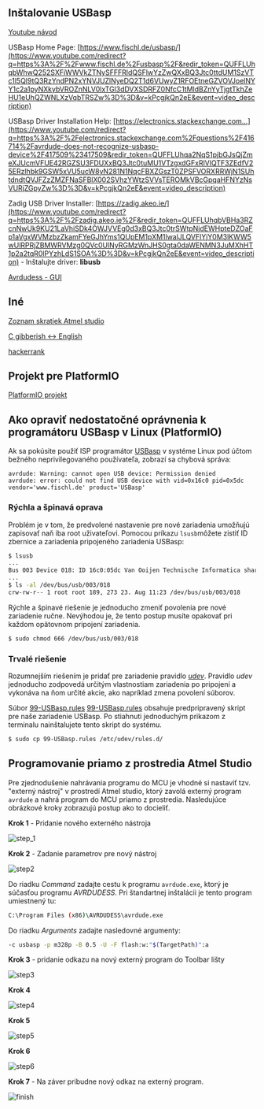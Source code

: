 ## Inštalovanie USBasp

[Youtube návod](https://www.youtube.com/watch?v=kPcgjkQn2eE)

USBasp Home Page: [https://www.fischl.de/usbasp/](https://www.youtube.com/redirect?q=https%3A%2F%2Fwww.fischl.de%2Fusbasp%2F&redir_token=QUFFLUhqbWhwQ252SXFiWWVkZTNySFFFRldQSFlwYzZwQXxBQ3Jtc0ttdUM1SzVTc1l5Ql9tQ3RzYndPN2xYNVJUZlNyeDQ2T1d6VUwyZ1RFOEtneGZVOVJoelNYY1c2a1pyNXkybVROZnNLV0lxTGl3dDVXSDRFZ0NfcC1tMldBZnYyTjgtTkhZeHU1eUhQZWNLXzVqbTRSZw%3D%3D&v=kPcgjkQn2eE&event=video_description)  

USBasp Driver Installation Help: [https://electronics.stackexchange.com...](https://www.youtube.com/redirect?q=https%3A%2F%2Felectronics.stackexchange.com%2Fquestions%2F416714%2Favrdude-does-not-recognize-usbasp-device%2F417509%23417509&redir_token=QUFFLUhqa2NqS1pjbGJsQjZmeXJUcmVFUE42RGZSU3FDUXxBQ3Jtc0tuMU1VTzgxdGFxRlVlQTF3ZEdfV25ERzlhbk9GSW5xVU5ucW8yN281N1NqcFBXZGszT0ZPSFVORXRRWjN1SUhtdndtQVJFZzZMZFNaSFBlX002SVhzYWtzSVVsTEROMkVBcGpqaHFNYzNsVURjZGpyZw%3D%3D&v=kPcgjkQn2eE&event=video_description)  

Zadig USB Driver Installer: [https://zadig.akeo.ie/](https://www.youtube.com/redirect?q=https%3A%2F%2Fzadig.akeo.ie%2F&redir_token=QUFFLUhqbVBHa3RZcnNwUk9KU21LaVhiSDk4OWJVVEg0d3xBQ3Jtc0trSWtpNjdEWHpteDZOaFp1aVgxWVMzbzZkamFYeGJhYms1QUpEM1pXM1lwalJLQVFlYjY0M3lKWW5wUlRPRjZBMWRVMzg0QVc0UlNyRGMzWnJHS0gta0daWENMN3JuMXhHT1p2a2tqR0lPYzhLdS1SOA%3D%3D&v=kPcgjkQn2eE&event=video_description)  - Inštalujte driver: **libusb**

[Avrdudess -  GUI](https://blog.zakkemble.net/avrdudess-a-gui-for-avrdude/)

## Iné

[Zoznam skratiek Atmel studio](http://visualstudioshortcuts.com/2015/)

[C gibberish ↔ English](https://cdecl.org/)

[hackerrank](https://www.hackerrank.com/)



## Projekt pre PlatformIO

[PlatformIO projekt](https://github.com/friktk/AvrLinux)

## Ako opraviť nedostatočné oprávnenia k programátoru USBasp v Linux (PlatformIO)

Ak sa pokúsite použiť ISP programátor [USBasp](http://www.fischl.de/usbasp/) v systéme Linux pod účtom bežného neprivilegovaného používateľa, zobrazí sa chybová správa:

```none
avrdude: Warning: cannot open USB device: Permission denied
avrdude: error: could not find USB device with vid=0x16c0 pid=0x5dc vendor='www.fischl.de' product='USBasp'
```

### Rýchla a špinavá oprava

Problém je v tom, že predvolené nastavenie pre nové zariadenia umožňujú zapisovať naň iba root uživateľovi. Pomocou príkazu `lsusb`môžete zistiť ID zbernice a zariadenia pripojeného zariadenia USBasp:

```bash
$ lsusb
...
Bus 003 Device 018: ID 16c0:05dc Van Ooijen Technische Informatica shared ID for use with libusb
...
$ ls -al /dev/bus/usb/003/018
crw-rw-r-- 1 root root 189, 273 23. Aug 11:23 /dev/bus/usb/003/018
```

Rýchle a špinavé riešenie je jednoducho zmeniť povolenia pre nové zariadenie ručne. Nevýhodou je, že tento postup musíte opakovať pri každom opätovnom pripojení zariadenia.

```bash
$ sudo chmod 666 /dev/bus/usb/003/018
```

### Trvalé riešenie

Rozumnejším riešením je pridať pre zariadenie pravidlo [*udev*](https://linuxconfig.org/tutorial-on-how-to-write-basic-udev-rules-in-linux). Pravidlo *udev* jednoducho zodpovedá určitým vlastnostiam zariadenia po pripojení a vykonáva na ňom určité akcie, ako napríklad zmena povolení súborov.

Súbor [99-USBasp.rules](https://raw.githubusercontent.com/stefanbeller/USBasp/master/bin/linux-nonroot/99-USBasp.rules) <a href="https://raw.githubusercontent.com/stefanbeller/USBasp/master/bin/linux-nonroot/99-USBasp.rules" download>99-USBasp.rules</a> obsahuje predpripravený skript pre naše zariadenie USBasp. Po stiahnuti jednoduchým prikazom z terminalu nainštalujete tento skript do systému.

```bash
$ sudo cp 99-USBasp.rules /etc/udev/rules.d/
```



## Programovanie priamo z prostredia Atmel Studio

Pre zjednodušenie nahrávania programu do MCU je  vhodné si nastaviť tzv. "externý nástroj" v prostredí Atmel studio, ktorý zavolá externý program `avrdude` a nahrá program do MCU priamo z prostredia. Nasledujúce obrázkové kroky zobrazujú postup ako to docieliť.

**Krok 1** - Pridanie nového externého nástroja

 ![step_1](images/step_1.PNG)

**Krok 2** - Zadanie parametrov pre nový nástroj

![step2](images/step2.PNG)

Do riadku *Command* zadajte cestu k programu `avrdude.exe`, ktorý je súčasťou programu *AVRDUDESS*. Pri štandartnej inštalácii je tento program umiestnený tu:

``` bash
C:\Program Files (x86)\AVRDUDESS\avrdude.exe
```

Do riadku *Arguments* zadajte nasledovné argumenty: 
```bash
-c usbasp -p m328p -B 0.5 -U -F flash:w:"$(TargetPath)":a

```
**Krok 3** - pridanie odkazu na nový externý program do Toolbar lišty

![step3](images/step3.PNG)

**Krok 4**

![step4](images/step4.PNG)

**Krok 5**

![step5](images/step5.PNG)

**Krok 6**

![step6](images/step6.PNG)

**Krok 7** - Na záver pribudne nový odkaz na externý program.

![finish](images/finish.PNG)